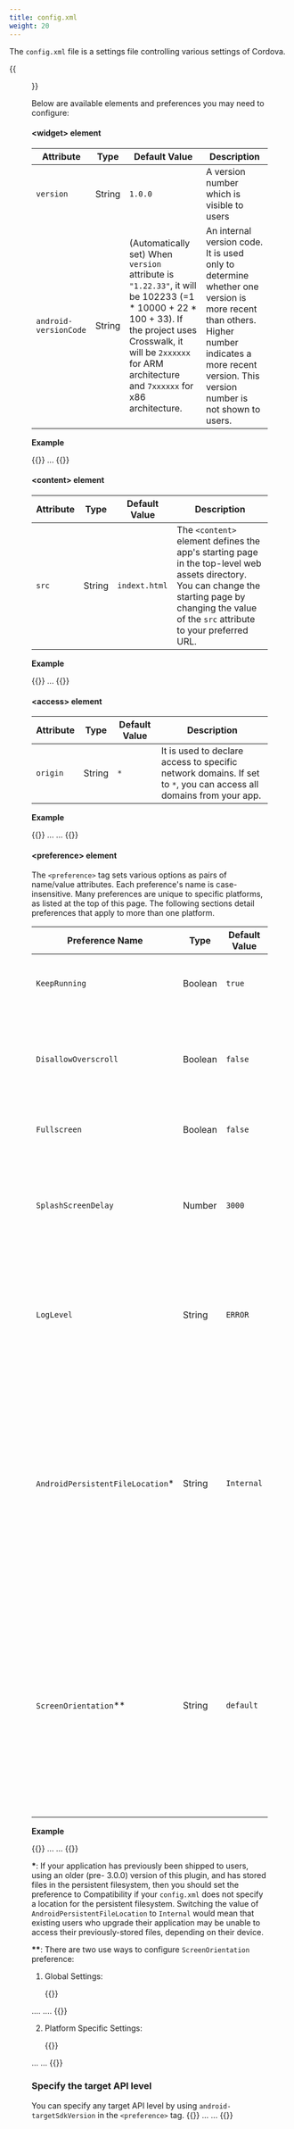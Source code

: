 ```yaml
---
title: config.xml
weight: 20
---
```


The `config.xml` file is a settings file controlling various settings of
Cordova.

{{<figure src="/images/reference/config/android/2.png">}}

Below are available elements and preferences you may need to configure:

#### &lt;widget&gt; element

Attribute | Type | Default Value | Description
----------|------|---------------|-------------------
`version` | String | `1.0.0` | A version number which is visible to users
`android-versionCode` | String | (Automatically set) When `version` attribute is `"1.22.33"`, it will be 102233 (=1 \* 10000 + 22 \* 100 + 33). If the project uses Crosswalk, it will be `2xxxxxx` for ARM architecture and `7xxxxxx` for x86 architecture. | An internal version code. It is used only to determine whether one version is more recent than others. Higher number indicates a more recent version. This version number is not shown to users. |

**Example**

{{<highlight xml>}}
<widget id="com.example.helloworld" version="0.0.1" android-versionCode="7">
  ...
</widget>
{{</highlight>}}

#### &lt;content&gt; element

Attribute | Type | Default Value | Description
----------|------|---------------|-------------------
`src` | String | `indext.html` | The `<content>` element defines the app's starting page in the top-level web assets directory. You can change the starting page by changing the value of the `src` attribute to your preferred URL. 

**Example**

{{<highlight xml>}}
<widget id="com.example.helloworld" version="1.0.0">
  ...
  <content src="https://monaca.io/" />
</widget>
{{</highlight>}}

#### &lt;access&gt; element

Attribute | Type | Default Value | Description
----------|------|---------------|-------------------
`origin` | String | `*` | It is used to declare access to specific network domains. If set to `*`, you can access all domains from your app. 

**Example**

{{<highlight xml>}}
...
<access origin="*" />
...
{{</highlight>}}

#### &lt;preference&gt; element

The `<preference>` tag sets various options as pairs of name/value
attributes. Each preference's name is case-insensitive. Many preferences
are unique to specific platforms, as listed at the top of this page. The
following sections detail preferences that apply to more than one
platform.

Preference Name | Type | Default Value | Description
----------|------|---------------|-------------------
`KeepRunning` | Boolean | `true` | Determines whether Cordova will keep running in the background or not. 
`DisallowOverscroll` | Boolean | `false` | Sets to true if you don’t want the interface to display any feedback when users scroll past the beginning or end of content. 
`Fullscreen` | Boolean | `false` | Allows you to hide the status bar at the top of the screen. 
`SplashScreenDelay` | Number | `3000` | Sets the default delay of how long the splashscreen appears in milliseconds. This should be the worst-case expected start time. 
`LogLevel` | String | `ERROR` | Sets the minimum log level through which log messages from your application will be filtered. There are 5 valid values such as: `ERROR`, `DEBUG`, `WARN`, `INFO` and `VERBOSE`.
`AndroidPersistentFileLocation`* | String | `Internal` | Sets where to store Android persistent files. There are 2 valid values. <ul><li>`Internal`: will put persistent files under the user’s application internal storage directory. </li><li>`Compatibility`: will put persistent files under storage root.</li></ul>
`ScreenOrientation`** | String | `default` | (Cordova 5.2 or Higher) Sets screen orientation for devices. There are 3 valid values. <ul><li>`default`: uses system default screen orientation.</li><li>`landscape`: sets screen orientation to landscape mode. </li><li>`portrait` sets screen orientation to portrait mode.</li></ul>

**Example**

{{<highlight xml>}}
...
<preference name="KeepRunning" value="false" />
<preference name="DisallowOverscroll" value="true"/>
<preference name="Fullscreen" value="true" />
<preference name="SplashScreenDelay" value="10000" />
<preference name="loglevel" value="DEBUG" />
<preference name="AndroidPersistentFileLocation" value="Internal" />
<preference name="orientation" value="default"/>
...
{{</highlight>}}


<b>*</b>: If your application has previously been shipped to users, using an older (pre- 3.0.0) version of this plugin, and has stored files in the persistent filesystem, then you should set the preference to Compatibility if your <code>config.xml</code> does not specify a location for the persistent filesystem. Switching the value of `AndroidPersistentFileLocation` to <code>Internal</code> would mean that existing users who upgrade their application may be unable to access their previously-stored files, depending on their device.

<b>**</b>: There are two use ways to configure `ScreenOrientation` preference: 

1. Global Settings:
  
    {{<highlight xml>}}
<widget>
    ....
    <preference name="orientation" value="default"/>
    ....
</widget>{{</highlight>}}

2. Platform Specific Settings:
  
    {{<highlight xml>}}
<widget>
    ...
    <platform name="android">
    <preference name="orientation" value="default"/>
    </platform>
    ...
</widget>{{</highlight>}}

### Specify the target API level

You can specify any target API level by using `android-targetSdkVersion` in the `<preference>` tag.
{{<highlight xml>}}
<platform name="android">
    ...
    <preference name="android-targetSdkVersion" value="26" />
    ...
</platform>
{{</highlight>}}